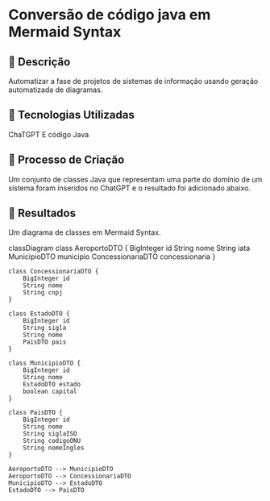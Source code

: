 # Conversão de código java em Mermaid Syntax

## 📒 Descrição
Automatizar a fase de projetos de sistemas de informação usando geração automatizada de diagramas.

## 🤖 Tecnologias Utilizadas
ChaTGPT E código Java

## 🧐 Processo de Criação
Um conjunto de classes Java que representam uma parte do domínio de um sistema foram inseridos no ChatGPT e o resultado foi adicionado abaixo.

## 🚀 Resultados
Um diagrama de classes em Mermaid Syntax.

classDiagram
    class AeroportoDTO {
        BigInteger id
        String nome
        String iata
        MunicipioDTO municipio
        ConcessionariaDTO concessionaria
    }
    
    class ConcessionariaDTO {
        BigInteger id
        String nome
        String cnpj
    }

    class EstadoDTO {
        BigInteger id
        String sigla
        String nome
        PaisDTO pais
    }

    class MunicipioDTO {
        BigInteger id
        String nome
        EstadoDTO estado
        boolean capital
    }

    class PaisDTO {
        BigInteger id
        String nome
        String siglaISO
        String codigoONU
        String nomeIngles
    }

    AeroportoDTO --> MunicipioDTO
    AeroportoDTO --> ConcessionariaDTO
    MunicipioDTO --> EstadoDTO
    EstadoDTO --> PaisDTO

